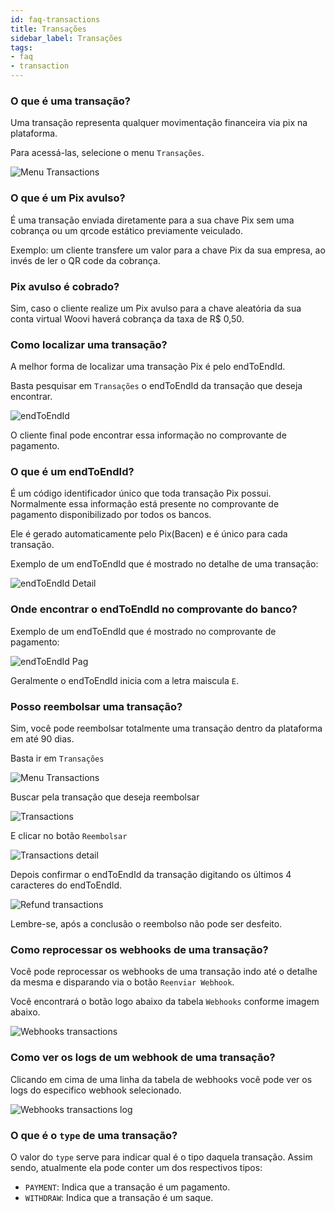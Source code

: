 ```yaml
---
id: faq-transactions
title: Transações
sidebar_label: Transações
tags:
- faq
- transaction
---
```


### O que é uma transação?

Uma transação representa qualquer movimentação financeira via pix na plataforma.

Para acessá-las, selecione o menu `Transações`.

![Menu Transactions](/img/FAQ/transactions-menu.png)


### O que é um Pix avulso?

É uma transação enviada diretamente para a sua chave Pix sem uma cobrança ou um qrcode estático previamente veiculado.

Exemplo: um cliente transfere um valor para a chave Pix da sua empresa, ao invés de ler o QR code da cobrança.

### Pix avulso é cobrado?

Sim, caso o cliente realize um Pix avulso para a chave aleatória da sua conta virtual Woovi haverá cobrança da taxa de R$ 0,50.

### Como localizar uma transação?

A melhor forma de localizar uma transação Pix é pelo endToEndId.

Basta pesquisar em `Transações` o endToEndId da transação que deseja encontrar.

![endToEndId](/img/FAQ/endToEndId.png)

O cliente final pode encontrar essa informação no comprovante de pagamento.

### O que é um endToEndId?

É um código identificador único que toda transação Pix possui. Normalmente essa informação está presente no comprovante de pagamento disponibilizado por todos os bancos.

Ele é gerado automaticamente pelo Pix(Bacen) e é único para cada transação.

Exemplo de um endToEndId que é mostrado no detalhe de uma transação:

![endToEndId Detail](/img/FAQ/endToEndId-detail.png)

### Onde encontrar o endToEndId no comprovante do banco?

Exemplo de um endToEndId que é mostrado no comprovante de pagamento:

![endToEndId Pag](/img/FAQ/pag-endToEndId.png)

Geralmente o endToEndId inicia com a letra maiscula `E`.

### Posso reembolsar uma transação?

Sim, você pode reembolsar totalmente uma transação dentro da plataforma em até 90 dias.

Basta ir em `Transações`

![Menu Transactions](/img/FAQ/transactions-menu.png)

Buscar pela transação que deseja reembolsar

![Transactions](/img/FAQ/transactions.png)

E clicar no botão `Reembolsar`

![Transactions detail](/img/FAQ/transaction-detail.png)

Depois confirmar o endToEndId da transação digitando os últimos 4 caracteres do endToEndId.

![Refund transactions](/img/FAQ/refund.png)

Lembre-se, após a conclusão o reembolso não pode ser desfeito.

### Como reprocessar os webhooks de uma transação?
Você pode reprocessar os webhooks de uma transação indo até o detalhe da mesma e disparando via o botão `Reenviar Webhook`. 

Você encontrará o botão logo abaixo da tabela `Webhooks` conforme imagem abaixo.

![Webhooks transactions](/img/FAQ/transaction_webhooks.png)

### Como ver os logs de um webhook de uma transação?
Clicando em cima de uma linha da tabela de webhooks você pode ver os logs do especifico webhook selecionado.

![Webhooks transactions log](/img/FAQ/transaction_webhooks_log.png)

### O que é o `type` de uma transação?

O valor do `type` serve para indicar qual é o tipo daquela transação. Assim
sendo, atualmente ela pode conter um dos respectivos tipos:

- `PAYMENT`: Indica que a transação é um pagamento.
- `WITHDRAW`: Indica que a transação é um saque.
